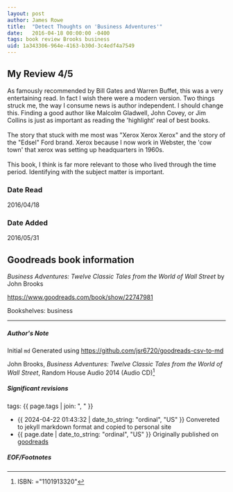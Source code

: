 ```yaml
---
layout: post
author: James Rowe
title:  "Detect Thoughts on 'Business Adventures'"
date:   2016-04-18 00:00:00 -0400
tags: book review Brooks business
uid: 1a343306-964e-4163-b30d-3c4edf4a7549
---
```


<!-- highly dependent on how you personally use jekyll templates, and how you want this to show up -->
<!-- escape any jekyll keys with double brackets -->

## My Review 4/5

As famously recommended by Bill Gates and Warren Buffet, this was a very entertaining read. In fact I wish there were a modern version. Two things struck me, the way I consume news is author independent. I should change this. Finding a good author like Malcolm Gladwell, John Covey, or Jim Collins is just as important as reading the 'highlight' real of best books.<br/><br/>The story that stuck with me most was "Xerox Xerox Xerox" and the story of the "Edsel" Ford brand. Xerox because I now work in Webster, the 'cow town' that xerox was setting up headquarters in 1960s.<br/><br/>This book, I think is far more relevant to those who lived through the time period. Identifying with the subject matter is important.

### Date Read
2016/04/18

### Date Added
2016/05/31

## Goodreads book information

*Business Adventures: Twelve Classic Tales from the World of Wall Street* by John Brooks

https://www.goodreads.com/book/show/22747981

Bookshelves: business

---

##### Author's Note

Initial `md` Generated using https://github.com/jsr6720/goodreads-csv-to-md

John Brooks, *Business Adventures: Twelve Classic Tales from the World of Wall Street*,  Random House Audio 2014 (Audio CD)[^1]

##### Significant revisions

tags: {{ page.tags | join: ", " }} <!-- todo move this somewhere -->

- {{ 2024-04-22 01:43:32 | date_to_string: "ordinal", "US" }} Convereted to jekyll markdown format and copied to personal site
- {{ page.date | date_to_string: "ordinal", "US" }} Originally published on [goodreads](https://www.goodreads.com)

##### EOF/Footnotes

[^1]: ISBN: ="1101913320"